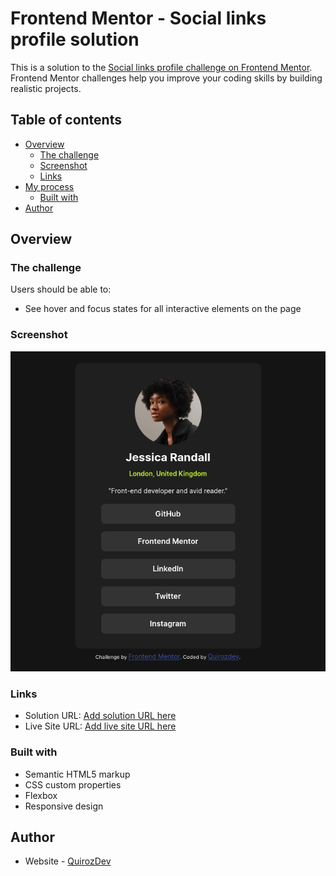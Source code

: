 # Frontend Mentor - Social links profile solution

This is a solution to the [Social links profile challenge on Frontend Mentor](https://www.frontendmentor.io/challenges/social-links-profile-UG32l9m6dQ). Frontend Mentor challenges help you improve your coding skills by building realistic projects.

## Table of contents

- [Overview](#overview)
  - [The challenge](#the-challenge)
  - [Screenshot](#screenshot)
  - [Links](#links)
- [My process](#my-process)
  - [Built with](#built-with)
- [Author](#author)

## Overview

### The challenge

Users should be able to:

- See hover and focus states for all interactive elements on the page

### Screenshot

![](./screenshot.png)

### Links

- Solution URL: [Add solution URL here](https://github.com/Quirozdev/Social-links-profile)
- Live Site URL: [Add live site URL here](https://quirozdev.github.io/Social-links-profile/)

### Built with

- Semantic HTML5 markup
- CSS custom properties
- Flexbox
- Responsive design

## Author

- Website - [QuirozDev](https://github.com/Quirozdev)
